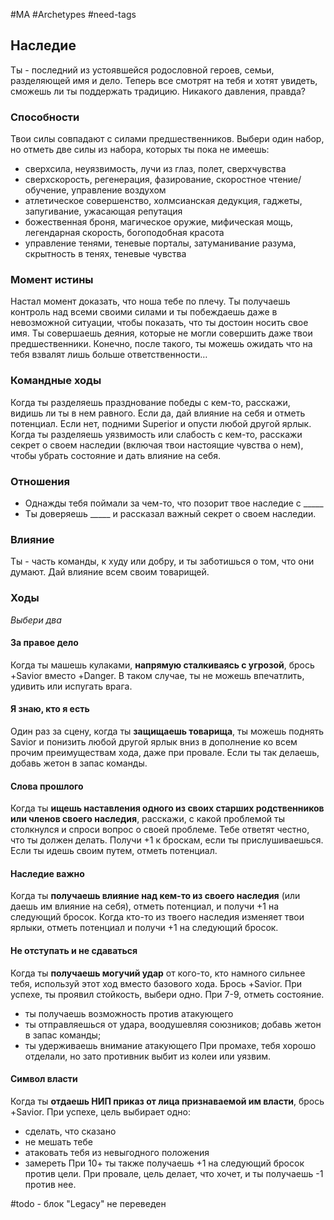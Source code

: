 #MA #Archetypes #need-tags

## Наследие
Ты - последний из устоявшейся родословной героев, семьи, разделяющей имя и дело. Теперь все смотрят на тебя и хотят увидеть, сможешь ли ты поддержать традицию. Никакого давления, правда?
### Способности
Твои силы совпадают с силами предшественников. Выбери один набор, но отметь две силы из набора, которых ты пока не имеешь:
- сверхсила, неуязвимость, лучи из глаз, полет, сверхчувства
- сверхскорость, регенерация, фазирование, скоростное чтение/обучение, управление воздухом
- атлетическое совершенство, холмсианская дедукция, гаджеты, запугивание, ужасающая репутация
- божественная броня, магическое оружие, мифическая мощь, легендарная скорость, богоподобная красота
- управление тенями, теневые порталы, затуманивание разума, скрытность в тенях, теневые чувства

### Момент истины
Настал момент доказать, что ноша тебе по плечу. Ты получаешь контроль над всеми своими силами и ты побеждаешь даже в невозможной ситуации, чтобы показать, что ты достоин носить свое имя. Ты совершаешь деяния, которые не могли совершить даже твои предшественники. Конечно, после такого, ты можешь ожидать что на тебя взвалят лишь больше ответственности…

### Командные ходы
Когда ты разделяешь празднование победы с кем-то, расскажи, видишь ли ты в нем равного. Если да, дай влияние на себя и отметь потенциал. Если нет, подними Superior и опусти любой другой ярлык.
Когда ты разделяешь уязвимость или слабость с кем-то, расскажи секрет о своем наследии (включая твои настоящие чувства о нем), чтобы убрать состояние и дать влияние на себя.


### Отношения
- Однажды тебя поймали за чем-то, что позорит твое наследие с \_\_\_\_\_
- Ты доверяешь \_\_\_\_\_ и рассказал важный секрет о своем наследии.

### Влияние
Ты - часть команды, к худу или добру, и ты заботишься о том, что они думают. Дай влияние всем своим товарищей.

### Ходы 
*Выбери два*
#### За правое дело
Когда ты машешь кулаками, **напрямую сталкиваясь с угрозой**, брось +Savior вместо +Danger. В таком случае, ты не можешь впечатлить, удивить или испугать врага. 

#### Я знаю, кто я есть
Один раз за сцену, когда ты **защищаешь товарища**, ты можешь поднять Savior и понизить любой другой ярлык вниз в дополнение ко всем прочим преимуществам хода, даже при провале. Если ты так делаешь, добавь жетон в запас команды.

#### Слова прошлого
Когда ты **ищешь наставления одного из своих старших родственников или членов своего наследия**, расскажи, с какой проблемой ты столкнулся и спроси вопрос о своей проблеме. Тебе ответят честно, что ты должен делать. Получи +1 к броскам, если ты прислушиваешься. Если ты идешь своим путем, отметь потенциал. 

#### Наследие важно
Когда ты **получаешь влияние над кем-то из своего наследия** (или даешь им влияние на себя), отметь потенциал, и получи +1 на следующий бросок. Когда кто-то из твоего наследия изменяет твои ярлыки, отметь потенциал и получи +1 на следующий бросок. 

#### Не отступать и не сдаваться
Когда ты **получаешь могучий удар** от кого-то, кто намного сильнее тебя, используй этот ход вместо базового хода. Брось +Savior. При успехе, ты проявил стойкость, выбери одно. При 7-9, отметь состояние.
- ты получаешь возможность против атакующего
- ты отправляешься от удара, воодушевляя союзников; добавь жетон в запас команды;
- ты удерживаешь внимание атакующего
При промахе, тебя хорошо отделали, но зато противник выбит из колеи или уязвим.

#### Символ власти 
Когда ты **отдаешь НИП приказ от лица признаваемой им власти**, брось +Savior. При успехе, цель выбирает одно:
- сделать, что сказано
- не мешать тебе
- атаковать тебя из невыгодного положения
- замереть
При 10+ ты также получаешь +1 на следующий бросок против цели. При провале, цель делает, что хочет, и ты получаешь -1 против нее.

#todo - блок "Legacy" не переведен